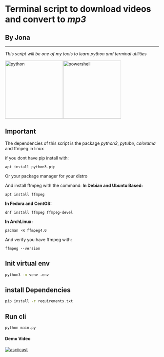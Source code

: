 # __Terminal script__ to download videos and convert to *mp3*
## By Jona
---
 _This script will be one of my tools to learn python and terminal utilities_

<img src="./assets/python-logo.png" alt="python" width="190"/><img src="./assets/powershell-logo.png" alt="powershell" width="190"/>

## Important
The dependencies of this script is the package *python3*, *pytube*, *colorama* and ffmpeg in linux

if you dont have pip install with: 

```
apt install python3-pip
```

Or your package manager for your distro

And install ffmpeg with the command:
**In Debian and Ubuntu Based:**

```
apt install ffmpeg
```
**In Fedora and CentOS:**
```
dnf install ffmpeg ffmpeg-devel
```
**In ArchLinux:** 
```
pacman -R ffmpeg4.0
```
And verify you have ffmpeg with:
```
ffmpeg --version
```

## Init virtual env

```bash
python3 -m venv .env
```

## install Dependencies 

```bash
pip install -r requirements.txt 
```

## Run cli

```bash
python main.py
```

#### Demo Video
[![asciicast](https://asciinema.org/a/aYDSGccQ9o3Xyk051VqILxlNV.svg)](https://asciinema.org/a/lQVS73Crocx6Al6XF11yVg4UI?autoplay=1)